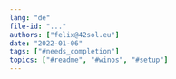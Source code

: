 ```yaml
---
lang: "de"
file-id: "..."
authors: ["felix@42sol.eu"]
date: "2022-01-06"
tags: ["#needs_completion"]
topics: ["#readme", "#winos", "#setup"]
---
```

